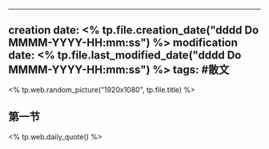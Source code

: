 
---
creation date: <% tp.file.creation_date("dddd Do MMMM-YYYY-HH:mm:ss") %>
modification date: <% tp.file.last_modified_date("dddd Do MMMM-YYYY-HH:mm:ss") %>
tags: #散文
---

<% tp.web.random_picture("1920x1080", tp.file.title) %>

## 第一节

<% tp.web.daily_quote() %>